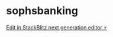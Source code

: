# sophsbanking

[Edit in StackBlitz next generation editor ⚡️](https://stackblitz.com/~/github.com/abokidev/sophsbanking)